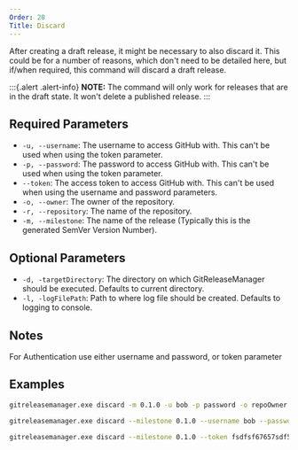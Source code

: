 ```yaml
---
Order: 20
Title: Discard
---
```


After creating a draft release, it might be necessary to also discard it.  This
could be for a number of reasons, which don't need to be detailed here, but
if/when required, this command will discard a draft release.

:::{.alert .alert-info}
**NOTE:**
The command will only work for releases that are in the draft state.  It won't
delete a published release.
:::

## **Required Parameters**

- `-u, --username`: The username to access GitHub with. This can't be used when
    using the token parameter.
- `-p, --password`: The password to access GitHub with. This can't be used when
    using the token parameter.
- `--token`: The access token to access GitHub with. This can't be used when
    using the username and password parameters.
- `-o, --owner`: The owner of the repository.
- `-r, --repository`: The name of the repository.
- `-m, --milestone`: The name of the release (Typically this is the generated
    SemVer Version Number).

## **Optional Parameters**

- `-d, -targetDirectory`: The directory on which GitReleaseManager should be
    executed. Defaults to current directory.
- `-l, -logFilePath`: Path to where log file should be created. Defaults to
    logging to console.

## **Notes**

For Authentication use either username and password, or token parameter

## **Examples**

```bash
gitreleasemanager.exe discard -m 0.1.0 -u bob -p password -o repoOwner -r repo

gitreleasemanager.exe discard --milestone 0.1.0 --username bob --password password --owner repoOwner --repository repo

gitreleasemanager.exe discard --milestone 0.1.0 --token fsdfsf67657sdf5s7d5f --owner repoOwner --repository repo
```
